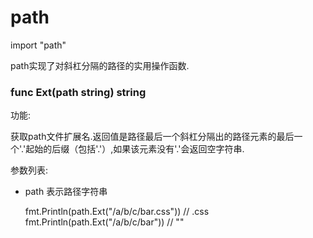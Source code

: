 # path

import "path"

path实现了对斜杠分隔的路径的实用操作函数.

### func Ext(path string) string

功能:

获取path文件扩展名.返回值是路径最后一个斜杠分隔出的路径元素的最后一个'.'起始的后缀（包括'.'）,如果该元素没有'.'会返回空字符串.

参数列表:
- path 表示路径字符串


    fmt.Println(path.Ext("/a/b/c/bar.css")) // .css
    fmt.Println(path.Ext("/a/b/c/bar")) // ""


